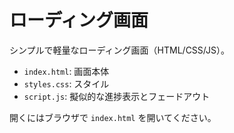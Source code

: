 # ローディング画面

シンプルで軽量なローディング画面（HTML/CSS/JS）。

- `index.html`: 画面本体
- `styles.css`: スタイル
- `script.js`: 擬似的な進捗表示とフェードアウト

開くにはブラウザで `index.html` を開いてください。
